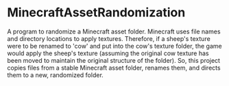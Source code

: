 # MinecraftAssetRandomization
A program to randomize a Minecraft asset folder. Minecraft uses file names and directory locations to apply textures. Therefore, if a sheep's texture were to be renamed to 'cow' and put into the cow's texture folder, the game would apply the sheep's texture (assuming the original cow texture has been moved to maintain the original structure of the folder). So, this project copies files from a stable Minecraft asset folder, renames them, and directs them to a new, randomized folder.
